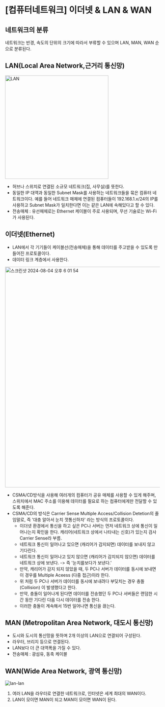 # [컴퓨터네트워크] 이더넷 & LAN & WAN

## 네트워크의 분류
네트워크는 반경, 속도의 단위의 크기에 따라서 부류할 수 있으며 LAN, MAN, WAN 순으로 분류된다. 

## LAN(Local Area Network,근거리 통신망)
<img width="336" alt="LAN" src="https://github.com/user-attachments/assets/6aca73ce-63e7-47ef-b26e-60082bdf4139">

- 허브나 스위치로 연결된 소규모 네트워크(집, 사무실)를 뜻한다.
- 동일한 IP 대역과 동일한 Subnet Mask를 사용하는 네트워크들을 묶은 컴퓨터 네트워크이다. 예를 들어 네트워크 매체에 연결된 컴퓨터들이 192.168.1.x/24의 IP를 사용하고 Subnet Mask가 일치한다면 이는 같은 LAN에 속해있다고 할 수 있다.
- 전송매체 : 유선매체로는 Ethernet 케이블이 주로 사용되며, 무선 기술로는 Wi-Fi가 사용된다.

## 이더넷(Ethernet)
- LAN에서 각 기기들이 케이블선(전송매체)을 통해 데이터를 주고받을 수 있도록 만들어진 프로토콜이다.
- 데이터 링크 계층에서 사용한다.

<img width="716" alt="스크린샷 2024-08-04 오후 6 01 54" src="https://github.com/user-attachments/assets/3ba0765a-7cb1-45dc-a159-4679aadef842">

- CSMA/CD방식을 사용해 여러개의 컴퓨터가 공유 매체를 사용할 수 있게 해주며, 스위치에서 MAC 주소를 이용해 데이터를 필요로 하는 컴퓨터에게만 전달할 수 있도록 해준다.
- CSMA/CD의 방식은 Carrier Sense Multiple Access/Collision Detetion의 줄임말로, 즉 '대충 알아서 눈치 껏통신하자' 라는 방식의 프로토콜이다.
  - 이더넷 환경에서 통신을 하고 싶은 PC나 서버는 먼저 네트워크 상에 통신이 일어나는지 확인을 한다. 캐리어(네트워크 상에서 나타내는 신호)가 있는지 검사 Carrier Sense라 부름.
  - 네트워크 통신이 일어나고 있으면 (캐리어가 감지되면) 데이터를 보내지 않고 기다린다.
  - 네트워크 통신이 일어나고 있지 않으면 (캐리어가 감지되지 않으면) 데이터를 네트워크 상에 보낸다. -> 즉 '눈치를보다가 보낸다.'
  - 만약, 캐리어가 감지 되지 않았을 때, 두 PC나 서버가 데이터를 동시에 보내면 이 경우를 Multiple Aceess (다중 접근)이라 한다.
  - 위 처럼 두 PC나 서버가 데이터를 동시에 보내려다 부딪치는 경우 충돌(Collision) 이 발생했다고 한다.
  - 만약, 충돌이 일어나게 된다면 데이터를 전송했던 두 PC나 서버들은 랜덤한 시간 동안 기다린 다음 다시 데이터를 전송 한다.
  - 이러한 충돌이 계속해서 15번 일어나면 통신을 끊는다.

## MAN (Metropolitan Area Network, 대도시 통신망)
- 도시와 도시의 통신망을 뜻하며 2개 이상의 LAN으로 연결되어 구성된다.
- 라우터, 브리지 등으로 연결된다.
- LAN보다 더 큰 대역폭을 가질 수 있다.
- 전송매체 : 광섬유, 동축 케이블

## WAN(Wide Area Network, 광역 통신망)
 ![lan-lan](https://github.com/user-attachments/assets/31362cf4-85d5-4983-adf0-4f1fbe2863f5)

1. 여러 LAN을 라우터로 연결한 네트워크로, 인터넷은 세계 최대의 WAN이다.
2. LAN이 모이면 MAN이 되고 MAN이 모이면 WAN이 된다.
